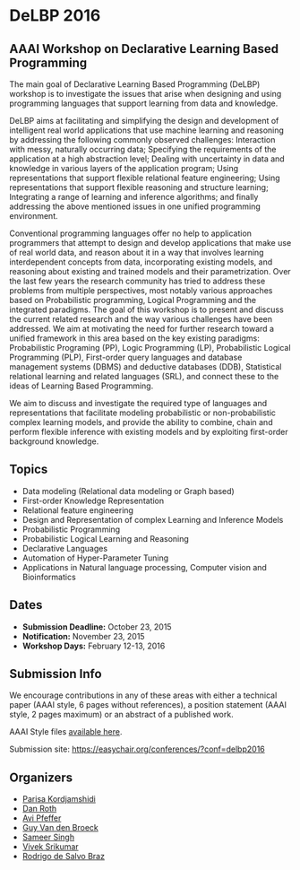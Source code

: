 # DeLBP 2016
## AAAI Workshop on Declarative Learning Based Programming

The main goal of Declarative Learning Based Programming (DeLBP) workshop is to investigate the issues that arise when designing and using programming languages that support learning from data and knowledge. 

DeLBP aims at facilitating and simplifying the design and development of intelligent real world applications that use machine learning and reasoning by addressing the following commonly observed challenges:
Interaction with messy, naturally occurring data; Specifying the requirements of the application at a high abstraction level; Dealing with uncertainty in data and knowledge in various layers of the application program; Using representations that support flexible relational feature engineering; Using representations that support flexible reasoning and structure learning; Integrating a range of learning and inference algorithms; and finally addressing the above mentioned issues in one unified programming environment.

Conventional programming languages offer no help to application programmers that attempt to design and develop applications that make use of real world data, and reason about it in a way that involves learning interdependent concepts from data, incorporating existing models, and reasoning about existing and trained models and their parametrization. Over the last few years the research community has tried to address these problems from multiple perspectives, most notably various approaches based on Probabilistic programming, Logical Programming and the integrated paradigms. The goal of this workshop is to present and discuss the current related research and the way various challenges have been addressed. We aim at motivating the need for further research toward a unified framework in this area based on the key existing paradigms: 
Probabilistic Programing (PP),  Logic Programming (LP),  Probabilistic Logical Programming (PLP),  First-order query languages and database management systems (DBMS) and deductive databases (DDB),  Statistical relational learning and related languages (SRL), and connect these to the ideas of Learning Based Programming.  

We aim to discuss and investigate the required type of languages and representations that facilitate modeling probabilistic or non-probabilistic complex learning models, and provide the ability to combine, chain and perform flexible inference with existing models and by exploiting first-order background knowledge.

## Topics
- Data modeling (Relational data modeling or Graph based)
- First-order Knowledge Representation
- Relational feature engineering
- Design and Representation of complex Learning and Inference Models 
- Probabilistic Programming 
- Probabilistic Logical Learning and Reasoning
- Declarative Languages
- Automation of Hyper-Parameter Tuning 
- Applications in Natural language processing, Computer vision and Bioinformatics

## Dates
- **Submission Deadline:** October 23, 2015
- **Notification:** November 23, 2015
- **Workshop Days:** February 12-13, 2016

## Submission Info
We encourage contributions in any of these areas with either a technical paper (AAAI style, 6 pages without references), a position statement (AAAI style, 2 pages maximum) or an abstract of a published work.

AAAI Style files [available here](http://www.aaai.org/Publications/Templates/AuthorKit.zip).

Submission site: https://easychair.org/conferences/?conf=delbp2016 

## Organizers
- [Parisa Kordjamshidi](http://people.cs.kuleuven.be/~parisa.kordjamshidi/)
- [Dan Roth](http://people.cs.kuleuven.be/~parisa.kordjamshidi/)
- [Avi Pfeffer](http://www.gelberpfeffer.net/avi)
- [Guy Van den Broeck](http://people.cs.kuleuven.be/~guy.vandenbroeck/)
- [Sameer Singh](http://sameersingh.org)
- [Vivek Srikumar](http://svivek.com/)
- [Rodrigo de Salvo Braz](http://www.ai.sri.com/~braz/)
